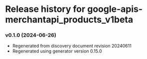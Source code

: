 # Release history for google-apis-merchantapi_products_v1beta

### v0.1.0 (2024-06-26)

* Regenerated from discovery document revision 20240611
* Regenerated using generator version 0.15.0

